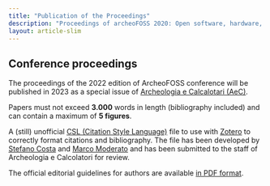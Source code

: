 ```yaml
---
title: "Publication of the Proceedings"
description: "Proceedings of archeoFOSS 2020: Open software, hardware, processes, data and formats in archaeological research"
layout: article-slim
---
```


## Conference proceedings

The proceedings of the 2022 edition of ArcheoFOSS conference will be published in 2023 as a special issue of [Archeologia e Calcalotari (AeC)](http://www.archcalc.cnr.it/).

Papers must not exceed **3.000** words in length (bibliography included) and can contain a maximum of **5 figures**.

A (still) unofficial [CSL (Citation Style Language)](https://citationstyles.org/) file to use with [Zotero](https://www.zotero.org/) to correctly format citations and bibliography. The file has been developed by [Stefano Costa](mailto:steko@iosa.it) and [Marco Moderato](mailto:marco.moderato@gmail.com) and has been submitted to the staff of Archeologia e Calcolatori for review.

The official editorial guidelines for authors are available [in PDF format](AeC-editorial-guidelines.pdf).
